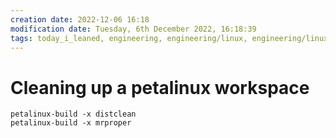 ```yaml
---
creation date: 2022-12-06 16:18
modification date: Tuesday, 6th December 2022, 16:18:39
tags: today_i_leaned, engineering, engineering/linux, engineering/linux/dev, engineering/linux/petalinux
---
```


# Cleaning up a petalinux workspace

```shell
petalinux-build -x distclean
petalinux-build -x mrproper
```
